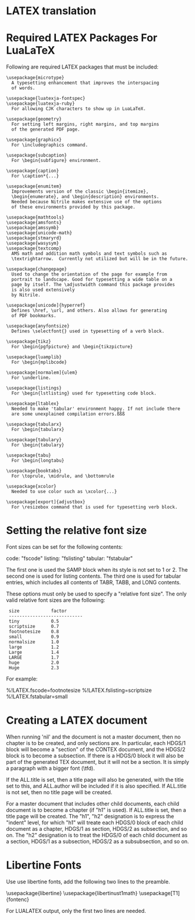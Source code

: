 # LATEX translation


# Required LATEX Packages For LuaLaTeX

Following are required LATEX packages that must be included:

    \usepackage{microtype}
      A typesetting enhancement that improves the interspacing
      of words.

    \usepackage{luatexja-fontspec}
    \usepackage{luatexja-ruby}
      For allowing CJK characters to show up in LuaLaTeX.

    \usepackage{geometry}
      For setting left margins, right margins, and top margins
      of the generated PDF page.

    \usepackage{graphicx}
      For \includegraphics command.

    \usepackage{subcaption}
      For \begin{subfigure} environment.

    \usepackage{caption}
      For \caption*{...}

    \usepackage{enumitem}
      Improvements version of the classic \begin{itemize},
      \begin{enumerate}, and \begin{description} environments.
      Needed because Nitrile makes extensive use of the options
      of these environments provided by this package.

    \usepackage{mathtools}
    \usepackage{amsfonts}
    \usepackage{amssymb}
    \usepackage{unicode-math}
    \usepackage{stmaryrd}
    \usepackage{wasysym}
    \usepackage{textcomp}
      AMS math and addition math symbols and text symbols such as
      \textrightarrow.  Currently not utilized but will be in the future.

    \usepackage{changepage}
      Used to change the orientation of the page for example from
      portrait to landscape. Good for typesetting a wide table on a
      page by itself. The \adjustwidth command this package provides
      is also used extensively
      by Nitrile.

    \usepackage[unicode]{hyperref}
      Defines \href, \url, and others. Also allows for generating
      of PDF bookmarks.

    \usepackage{anyfontsize}
      Defines \selectfont{} used in typesetting of a verb block.

    \usepackage{tikz}
      For \begin{pgfpicture} and \begin{tikzpicture}

    \usepackage{luamplib}
      For \begin{mplibcode}

    \usepackage[normalem]{ulem}
      For \underline.

    \usepackage{listings}
      For \begin{lstlisting} used for typesetting code block.

    \usepackage{ltablex}
      Needed to make 'tabular' environment happy. If not include there
      are some unexplained compilation errors.ßßß

    \usepackage{tabularx}
      For \begin{tabularx} 

    \usepackage{tabulary}
      For \begin{tabulary} 

    \usepackage{tabu}
      For \begin{longtabu} 

    \usepackage{booktabs}
      For \toprule, \midrule, and \bottomrule

    \usepackage{xcolor}
      Needed to use color such as \xcolor{...}

    \usepackage[export]{adjustbox}
      For \resizebox command that is used for typesetting verb block.

# Setting the relative font size

Font sizes can be set for the following contents:

  code: "fscode" 
  listing: "fslisting"
  tabular: "fstabular"

The first one is used the SAMP block when its style is not
set to 1 or 2. The second one is used for listing contents.
The third one is used for tabular entries, which includes all
contents of TABR, TABB, and LONG contents.  

These options must only be used to specify a "relative font size".
The only valid relative font sizes are the following:

     size            factor
     ----------------------------
     tiny            0.5
     scriptsize      0.7
     footnotesize    0.8
     small           0.9
     normalsize      1.0
     large           1.2
     Large           1.4
     LARGE           1.7
     huge            2.0
     Huge            2.3
  
For example:

  %!LATEX.fscode=footnotesize
  %!LATEX.fslisting=scriptsize
  %!LATEX.fstabular=small


# Creating a LATEX document

When running 'nil' and the document is not a master document,
then no chapter is to be created, and only sections are.
In particular, each HDGS/1 block will become a "section"
of the CONTEX document, and the HDGS/2 block is to become
a subsection. If there is a HDGS/0 block it will also be 
part of the generated TEX document, but it will not be 
a section. It is simply a paragraph with a bigger font (\tfd).

If the ALL.title is set, then a title page will also be generated,
with the title set to this, and ALL.author will be included
if it is also specified. If ALL.title is not set, then no title
page will be created.

For a master document that includes other child documents, each child
document is to become a chapter (if "h1" is used). If ALL.title
is set, then a title page will be created. The "h1", "h2" designation
is to express the "indent" level, for which "h1" will treate each HDGS/0
block of each child document as a chapter, HDGS/1 as section, 
HDGS/2 as subsection, and so on. The "h2" designation is to treat
the HDGS/0 of each child document as a section, HDGS/1 as a subsection,
HDGS/2 as a subsubsection, and so on. 

# Libertine Fonts

Use use libertine fonts, add the following two lines to the preamble.

  \usepackage{libertine}
  \usepackage{libertinust1math}
  \usepackage[T1]{fontenc}

For LUALATEX output, only the first two lines are needed. 


